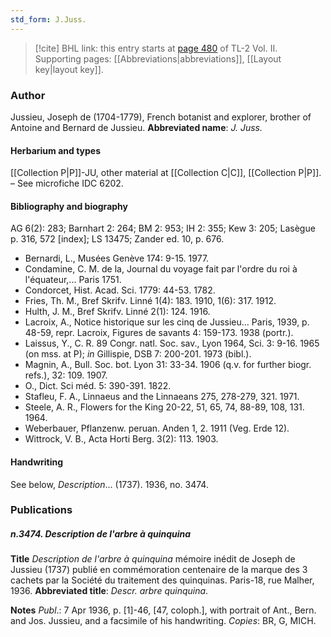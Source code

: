 ```yaml
---
std_form: J.Juss.
---
```


> [!cite] BHL link: this entry starts at [page 480](https://www.biodiversitylibrary.org/page/33068722) of TL-2 Vol. II.
> Supporting pages: [[Abbreviations|abbreviations]], [[Layout key|layout key]].

### Author

Jussieu, Joseph de (1704-1779), French botanist and explorer, brother of Antoine and Bernard de Jussieu. 
**Abbreviated name**: *J. Juss.*

#### Herbarium and types

[[Collection P|P]]-JU, other material at [[Collection C|C]], [[Collection P|P]]. – See microfiche IDC 6202.

#### Bibliography and biography

AG 6(2): 283; Barnhart 2: 264; BM 2: 953; IH 2: 355; Kew 3: 205; Lasègue p. 316, 572 \[index\]; LS 13475; Zander ed. 10, p. 676.
- Bernardi, L., Musées Genève 174: 9-15. 1977.
- Condamine, C. M. de la, Journal du voyage fait par l'ordre du roi à l'équateur,... Paris 1751.
- Condorcet, Hist. Acad. Sci. 1779: 44-53. 1782.
- Fries, Th. M., Bref Skrifv. Linné 1(4): 183. 1910, 1(6): 317. 1912.
- Hulth, J. M., Bref Skrifv. Linné 2(1): 124. 1916.
- Lacroix, A., Notice historique sur les cinq de Jussieu... Paris, 1939, p. 48-59, repr. Lacroix, Figures de savants 4: 159-173. 1938 (portr.).
- Laissus, Y., C. R. 89 Congr. natl. Soc. sav., Lyon 1964, Sci. 3: 9-16. 1965 (on mss. at P); *in* Gillispie, DSB 7: 200-201. 1973 (bibl.).
- Magnin, A., Bull. Soc. bot. Lyon 31: 33-34. 1906 (q.v. for further biogr. refs.), 32: 109. 1907.
- O., Dict. Sci méd. 5: 390-391. 1822.
- Stafleu, F. A., Linnaeus and the Linnaeans 275, 278-279, 321. 1971.
- Steele, A. R., Flowers for the King 20-22, 51, 65, 74, 88-89, 108, 131. 1964.
- Weberbauer, Pflanzenw. peruan. Anden 1, 2. 1911 (Veg. Erde 12).
- Wittrock, V. B., Acta Horti Berg. 3(2): 113. 1903.

#### Handwriting

See below, *Description*... (1737). 1936, no. 3474.

### Publications

##### n.3474. Description de l'arbre à quinquina

**Title**
*Description de l'arbre à quinquina* mémoire inédit de Joseph de Jussieu (1737) publié en commémoration centenaire de la marque des 3 cachets par la Société du traitement des quinquinas. Paris-18, rue Malher, 1936.
**Abbreviated title**: *Descr. arbre quinquina*.

**Notes**
*Publ*.: 7 Apr 1936, p. \[1\]-46, \[47, coloph.\], with portrait of Ant., Bern. and Jos. Jussieu, and a facsimile of his handwriting. *Copies*: BR, G, MICH.

